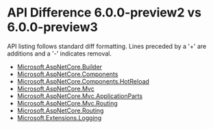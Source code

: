 # API Difference 6.0.0-preview2 vs 6.0.0-preview3

API listing follows standard diff formatting. Lines preceded by a '+' are
additions and a '-' indicates removal.

* [Microsoft.AspNetCore.Builder](6.0-preview3_Microsoft.AspNetCore.Builder.md)
* [Microsoft.AspNetCore.Components](6.0-preview3_Microsoft.AspNetCore.Components.md)
* [Microsoft.AspNetCore.Components.HotReload](6.0-preview3_Microsoft.AspNetCore.Components.HotReload.md)
* [Microsoft.AspNetCore.Mvc](6.0-preview3_Microsoft.AspNetCore.Mvc.md)
* [Microsoft.AspNetCore.Mvc.ApplicationParts](6.0-preview3_Microsoft.AspNetCore.Mvc.ApplicationParts.md)
* [Microsoft.AspNetCore.Mvc.Routing](6.0-preview3_Microsoft.AspNetCore.Mvc.Routing.md)
* [Microsoft.AspNetCore.Routing](6.0-preview3_Microsoft.AspNetCore.Routing.md)
* [Microsoft.Extensions.Logging](6.0-preview3_Microsoft.Extensions.Logging.md)
